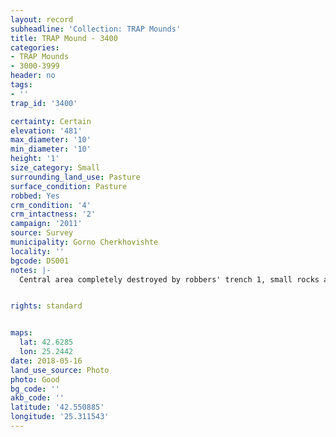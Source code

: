 ```yaml
---
layout: record
subheadline: 'Collection: TRAP Mounds'
title: TRAP Mound - 3400
categories:
- TRAP Mounds
- 3000-3999
header: no
tags:
- ''
trap_id: '3400'

certainty: Certain
elevation: '481'
max_diameter: '10'
min_diameter: '10'
height: '1'
size_category: Small
surrounding_land_use: Pasture
surface_condition: Pasture
robbed: Yes
crm_condition: '4'
crm_intactness: '2'
campaign: '2011'
source: Survey
municipality: Gorno Cherkhovishte
locality: ''
bgcode: DS001
notes: |-
  Central area completely destroyed by robbers' trench 1, small rocks and sandy soil on surface.


rights: standard


maps:
  lat: 42.6285
  lon: 25.2442
date: 2018-05-16
land_use_source: Photo
photo: Good
bg_code: ''
akb_code: ''
latitude: '42.550885'
longitude: '25.311543'
---
```


